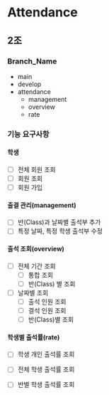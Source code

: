 # Attendance

## 2조
### Branch_Name
- main
- develop
- attendance
  - management
  - overview
  - rate

### 기능 요구사항
#### 학생
- [ ] 전체 회원 조회
- [ ] 회원 조회
- [ ] 회원 가입

#### 출결 관리(management)
- [ ] 반(Class)과 날짜별 출석부 추가
- [ ] 특정 날짜, 특정 학생 출석부 수정

#### 출석 조회(overview)
- [ ] 전체 기간 조회
  - [ ] 통합 조회
  - [ ] 반(Class) 별 조회
- [ ] 날짜별 조회
  - [ ] 출석 인원 조회
  - [ ] 결석 인원 조회
  - [ ] 반(Class)별 조회

#### 학생별 출석률(rate)
- [ ] 학생 개인 출석률 조회
- [ ] 전체 학생 출석률 조회
- [ ] 반별 학생 출석률 조회



